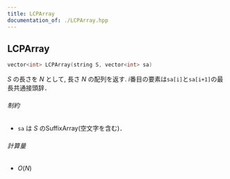 ```yaml
---
title: LCPArray
documentation_of: ./LCPArray.hpp
---
```


## LCPArray
```C++
vector<int> LCPArray(string S, vector<int> sa)
```

$S$ の長さを $N$ として, 長さ $N$ の配列を返す. $i$番目の要素は`sa[i]`と`sa[i+1]`の最長共通接頭辞．

###### 制約

- `sa` は $S$ のSuffixArray(空文字を含む)．

###### 計算量

- $O(N)$